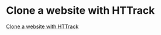 # Clone a website with HTTrack
[Clone a website with HTTrack](https://aiwithcloud.com/2022/09/15/clone_a_website_with_httrack/)